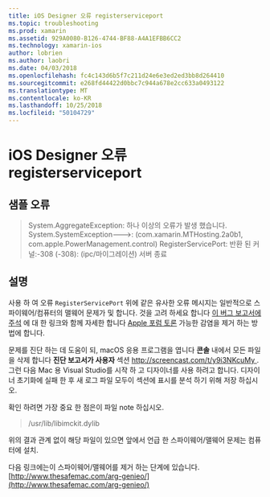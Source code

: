 ```yaml
---
title: iOS Designer 오류 registerserviceport
ms.topic: troubleshooting
ms.prod: xamarin
ms.assetid: 929A0080-B126-4744-BF88-A4A1EFBB6CC2
ms.technology: xamarin-ios
author: lobrien
ms.author: laobri
ms.date: 04/03/2018
ms.openlocfilehash: fc4c143d6b5f7c211d24e6e3ed2ed3bb8d264410
ms.sourcegitcommit: e268fd44422d0bbc7c944a678e2cc633a0493122
ms.translationtype: MT
ms.contentlocale: ko-KR
ms.lasthandoff: 10/25/2018
ms.locfileid: "50104729"
---
```

# <a name="ios-designer-error-with-registerserviceport"></a>iOS Designer 오류 registerserviceport

## <a name="sample-error"></a>샘플 오류
> System.AggregateException: 하나 이상의 오류가 발생 했습니다. System.SystemException--->: (com.xamarin.MTHosting.2a0b1, com.apple.PowerManagement.control) RegisterServicePort: 반환 된 커널:-308 (-308): (ipc/마이그레이션) 서버 종료

## <a name="explanation"></a>설명
사용 하 여 오류 `RegisterServicePort` 위에 같은 유사한 오류 메시지는 일반적으로 스파이웨어/컴퓨터의 맬웨어 문제가 및 합니다. 것을 고려 하세요 합니다 [이 버그 보고서에 주석](https://bugzilla.xamarin.com/show_bug.cgi?id=21907#c4) 에 대 한 링크와 함께 자세한 합니다 [Apple 포럼 토론](https://discussions.apple.com/thread/5596008) 가능한 감염을 제거 하는 방법에 합니다. 

문제를 진단 하는 데 도움이 되, macOS 응용 프로그램을 엽니다 **콘솔** 내에서 모든 파일을 삭제 합니다 **진단 보고서가 사용자** 섹션 [ http://screencast.com/t/y9i3NKcuMy ](http://screencast.com/t/y9i3NKcuMy). 그런 다음 Mac 용 Visual Studio를 시작 하 고 디자이너를 사용 하려고 합니다. 디자이너 초기화에 실패 한 후 새 로그 파일 모두이 섹션에 표시를 분석 하기 위해 저장 하십시오.  

확인 하려면 가장 중요 한 점은이 파일 note 하십시오. 
> /usr/lib/libimckit.dylib

위의 결과 관계 없이 해당 파일이 있으면 앞에서 언급 한 스파이웨어/맬웨어 문제는 컴퓨터에 설치.  

다음 링크에는이 스파이웨어/맬웨어를 제거 하는 단계에 있습니다. [http://www.thesafemac.com/arg-genieo/](http://www.thesafemac.com/arg-genieo/)  

